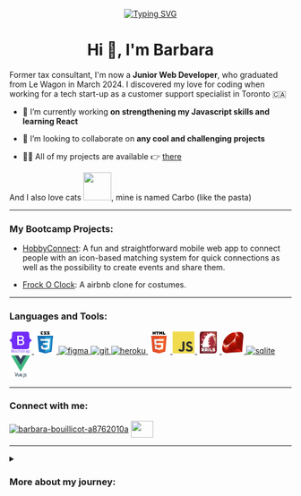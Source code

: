 <p align="center"><a href="https://git.io/typing-svg"><img src="https://readme-typing-svg.demolab.com?font=Fira+Code&size=34&pause=1000&color=F51FF7&center=true&vCenter=true&random=false&width=435&lines=Welcome+to+my+Github" alt="Typing SVG" /></a></p>

<h1 align="center">Hi 👋, I'm Barbara</h1>


Former tax consultant, I'm now a **Junior Web Developer**, who graduated from Le Wagon in March 2024. I discovered my love for coding when working for a tech start-up as a customer support specialist in Toronto 🇨🇦

- 🌱 I’m currently working **on strengthening my Javascript skills and learning React**

- 👯 I’m looking to collaborate on **any cool and challenging projects**

- 👨‍💻 All of my projects are available 👉 [there]()



And I also love cats
<img src="https://media.giphy.com/media/v1.Y2lkPTc5MGI3NjExbG1tczR6aG50aGVqYTd5ZW8yenh4c2o1c3JnMWplN3dvbTh5bjl1cyZlcD12MV9pbnRlcm5hbF9naWZfYnlfaWQmY3Q9Zw/du3J3cXyzhj75IOgvA/giphy.gif" width="50" height="50" />, mine is named Carbo (like the pasta)

-----


<h3 align="left">My Bootcamp Projects:</h3>

- <a href=https://www.hobbyconnect.lol/ target="_blank">HobbyConnect</a>: A fun and straightforward mobile web app to connect people with an icon-based matching system for quick connections as well as the possibility to create events and share them.

- <a href=https://frock-o-clock-1af00f972081.herokuapp.com/ target="_blank">Frock O Clock</a>: A airbnb clone for costumes.


-----

<h3 align="left">Languages and Tools:</h3>
<p align="left"> <a href="https://getbootstrap.com" target="_blank" rel="noreferrer"> <img src="https://raw.githubusercontent.com/devicons/devicon/master/icons/bootstrap/bootstrap-plain-wordmark.svg" alt="bootstrap" width="40" height="40"/> </a> <a href="https://www.w3schools.com/css/" target="_blank" rel="noreferrer"> <img src="https://raw.githubusercontent.com/devicons/devicon/master/icons/css3/css3-original-wordmark.svg" alt="css3" width="40" height="40"/> </a> <a href="https://www.figma.com/" target="_blank" rel="noreferrer"> <img src="https://www.vectorlogo.zone/logos/figma/figma-icon.svg" alt="figma" width="40" height="40"/> </a> <a href="https://git-scm.com/" target="_blank" rel="noreferrer"> <img src="https://www.vectorlogo.zone/logos/git-scm/git-scm-icon.svg" alt="git" width="40" height="40"/> </a> <a href="https://heroku.com" target="_blank" rel="noreferrer"> <img src="https://www.vectorlogo.zone/logos/heroku/heroku-icon.svg" alt="heroku" width="40" height="40"/> </a> <a href="https://www.w3.org/html/" target="_blank" rel="noreferrer"> <img src="https://raw.githubusercontent.com/devicons/devicon/master/icons/html5/html5-original-wordmark.svg" alt="html5" width="40" height="40"/> </a> <a href="https://developer.mozilla.org/en-US/docs/Web/JavaScript" target="_blank" rel="noreferrer"> <img src="https://raw.githubusercontent.com/devicons/devicon/master/icons/javascript/javascript-original.svg" alt="javascript" width="40" height="40"/> </a> <a href="https://rubyonrails.org" target="_blank" rel="noreferrer"> <img src="https://raw.githubusercontent.com/devicons/devicon/master/icons/rails/rails-original-wordmark.svg" alt="rails" width="40" height="40"/> </a> <a href="https://www.ruby-lang.org/en/" target="_blank" rel="noreferrer"> <img src="https://raw.githubusercontent.com/devicons/devicon/master/icons/ruby/ruby-original.svg" alt="ruby" width="40" height="40"/> </a> <a href="https://www.sqlite.org/" target="_blank" rel="noreferrer"> <img src="https://www.vectorlogo.zone/logos/sqlite/sqlite-icon.svg" alt="sqlite" width="40" height="40"/> </a> <a href="https://vuejs.org/" target="_blank" rel="noreferrer"> <img src="https://raw.githubusercontent.com/devicons/devicon/master/icons/vuejs/vuejs-original-wordmark.svg" alt="vuejs" width="40" height="40"/> </a> </p>


----
<h3 align="left">Connect with me:</h3>
<p align="left">
<a href="https://linkedin.com/in/barbara-bouillicot" target="blank"><img align="center" src="https://raw.githubusercontent.com/rahuldkjain/github-profile-readme-generator/master/src/images/icons/Social/linked-in-alt.svg" alt="barbara-bouillicot-a8762010a" height="30" width="40" /></a>
<a href="mailto:barbara.bouillicot@hotmail.fr?" target="blank"><img align="center" src="https://cdn-icons-png.flaticon.com/512/281/281769.png" height="30" width="40"/></a>
</p>


----

<details>
<summary><h3 align="left">More about my journey:</h3></summary>
  After studying law, I worked as a tax consultant in global mobility for EY in France. After five years, I decided to quit my job and move to Toronto, Canada (3 weeks before Covid 🥳). <br><br>
  During my 2.5 years in Toronto, I worked as a customer support specialist for a startup from New Zealand that had just opened an office in the city. This experience marked my introduction to the tech company environment and was also my first exposure to coding, as I had to collaborate with the dev team. I really enjoyed it and it led me to pursue this newfound passion for programming further.<br><br>
  Then, I quit my job and Toronto to go to Australia, and live in Melbourne (🌴) for almost a year. Then, back in France I enrolled with Le Wagon web development bootcamp online. After 9 intense weeks, I graduated and now I keep working on the skills I've learned. I'm looking for a new opportunity somewhere in Europe or Australia.
</details>
